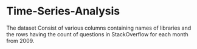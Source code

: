 # Time-Series-Analysis

The dataset Consist of various columns containing names of libraries and the rows having the count of questions in StackOverflow for each month from 2009.
